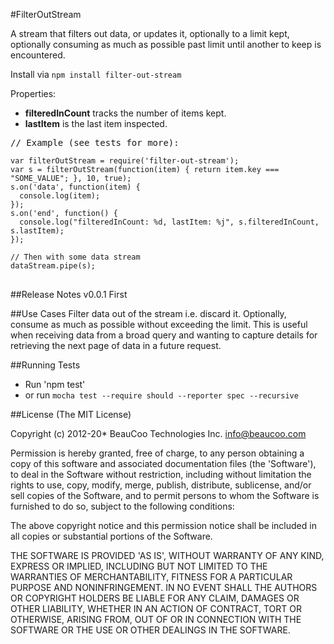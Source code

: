 #FilterOutStream

A stream that filters out data, or updates it, optionally to a limit kept, optionally consuming as much as
possible past limit until another to keep is encountered.

Install via <code>npm install filter-out-stream</code>

Properties:

* **filteredInCount** tracks the number of items kept.
* **lastItem** is the last item inspected.

<pre>
// Example (see tests for more):
<code>
var filterOutStream = require('filter-out-stream');
var s = filterOutStream(function(item) { return item.key === "SOME_VALUE"; }, 10, true);
s.on('data', function(item) {
  console.log(item);
});
s.on('end', function() {
  console.log("filteredInCount: %d, lastItem: %j", s.filteredInCount, s.lastItem);
});

// Then with some data stream
dataStream.pipe(s);
</code>
</pre>

##Release Notes
v0.0.1 First

##Use Cases
Filter data out of the stream i.e. discard it. Optionally, consume as much as possible without exceeding the limit.
This is useful when receiving data from a broad query and wanting to capture details for retrieving
the next page of data in a future request.

##Running Tests

* Run 'npm test'
* or run `mocha test --require should --reporter spec --recursive`

##License
(The MIT License)

Copyright (c) 2012-20* BeauCoo Technologies Inc. <info@beaucoo.com>

Permission is hereby granted, free of charge, to any person obtaining a copy of this software and associated documentation files (the 'Software'), to deal in the Software without restriction, including without limitation the rights to use, copy, modify, merge, publish, distribute, sublicense, and/or sell copies of the Software, and to permit persons to whom the Software is furnished to do so, subject to the following conditions:

The above copyright notice and this permission notice shall be included in all copies or substantial portions of the Software.

THE SOFTWARE IS PROVIDED 'AS IS', WITHOUT WARRANTY OF ANY KIND, EXPRESS OR IMPLIED, INCLUDING BUT NOT LIMITED TO THE WARRANTIES OF MERCHANTABILITY, FITNESS FOR A PARTICULAR PURPOSE AND NONINFRINGEMENT. IN NO EVENT SHALL THE AUTHORS OR COPYRIGHT HOLDERS BE LIABLE FOR ANY CLAIM, DAMAGES OR OTHER LIABILITY, WHETHER IN AN ACTION OF CONTRACT, TORT OR OTHERWISE, ARISING FROM, OUT OF OR IN CONNECTION WITH THE SOFTWARE OR THE USE OR OTHER DEALINGS IN THE SOFTWARE.

